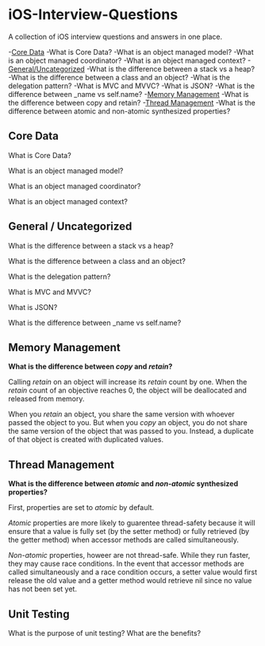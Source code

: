 # iOS-Interview-Questions

A collection of iOS interview questions and answers in one place.

-[Core Data](https://github.com/onthecodepath/iOS-Interview-Questions#core-data)
    -What is Core Data?
    -What is an object managed model?
    -What is an object managed coordinator?
    -What is an object managed context?
-[General/Uncategorized](https://github.com/onthecodepath/iOS-Interview-Questions#general--uncategorized)
    -What is the difference between a stack vs a heap?
    -What is the difference between a class and an object?
    -What is the delegation pattern?
    -What is MVC and MVVC?
    -What is JSON?
    -What is the difference between _name vs self.name?
-[Memory Management](https://github.com/onthecodepath/iOS-Interview-Questions#memory-management)
    -What is the difference between copy and retain?
-[Thread Management](https://github.com/onthecodepath/iOS-Interview-Questions#thread-management)
    -What is the difference between atomic and non-atomic synthesized properties?


## Core Data
What is Core Data?

What is an object managed model?

What is an object managed coordinator?

What is an object managed context?

## General / Uncategorized
What is the difference between a stack vs a heap?

What is the difference between a class and an object?

What is the delegation pattern?

What is MVC and MVVC?

What is JSON?

What is the difference between _name vs self.name?

## Memory Management

**What is the difference between *copy* and *retain*?**

Calling *retain* on an object will increase its *retain* count by one. When the *retain* count of an objective reaches 0, the object will be deallocated and released from memory.

When you *retain* an object, you share the same version with whoever passed the object to you. But when you *copy* an object, you do not share the same version of the object that was passed to you. Instead, a duplicate of that object is created with duplicated values.

## Thread Management

**What is the difference between *atomic* and *non-atomic* synthesized properties?**

First, properties are set to *atomic* by default. 

*Atomic* properties are more likely to guarentee thread-safety because it will ensure that a value is fully set (by the setter method) or fully retrieved (by the getter method) when accessor methods are called simultaneously.

*Non-atomic* properties, howeer are not thread-safe. While they run faster, they may cause race conditions. In the event that accessor methods are called simultaneously and a race condition occurs, a setter value would first release the old value and a getter method would retrieve nil since no value has not been set yet.

## Unit Testing

What is the purpose of unit testing? What are the benefits?


